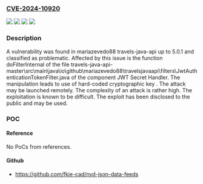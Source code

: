 ### [CVE-2024-10920](https://cve.mitre.org/cgi-bin/cvename.cgi?name=CVE-2024-10920)
![](https://img.shields.io/static/v1?label=Product&message=travels-java-api&color=blue)
![](https://img.shields.io/static/v1?label=Version&message=%3D%205.0.0%20&color=brighgreen)
![](https://img.shields.io/static/v1?label=Vulnerability&message=Key%20Management%20Error&color=brighgreen)
![](https://img.shields.io/static/v1?label=Vulnerability&message=Use%20of%20Hard-coded%20Cryptographic%20Key&color=brighgreen)

### Description

A vulnerability was found in mariazevedo88 travels-java-api up to 5.0.1 and classified as problematic. Affected by this issue is the function doFilterInternal of the file travels-java-api-master\src\main\java\io\github\mariazevedo88\travelsjavaapi\filters\JwtAuthenticationTokenFilter.java of the component JWT Secret Handler. The manipulation leads to use of hard-coded cryptographic key . The attack may be launched remotely. The complexity of an attack is rather high. The exploitation is known to be difficult. The exploit has been disclosed to the public and may be used.

### POC

#### Reference
No PoCs from references.

#### Github
- https://github.com/fkie-cad/nvd-json-data-feeds

